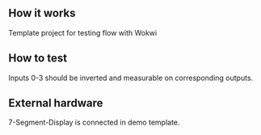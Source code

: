 <!---

This file is used to generate your project datasheet. Please fill in the information below and delete any unused
sections.

You can also include images in this folder and reference them in the markdown. Each image must be less than
512 kb in size, and the combined size of all images must be less than 1 MB.
-->

## How it works

Template project for testing flow with Wokwi

## How to test

Inputs 0-3 should be inverted and measurable on corresponding outputs.

## External hardware

7-Segment-Display is connected in demo template.
